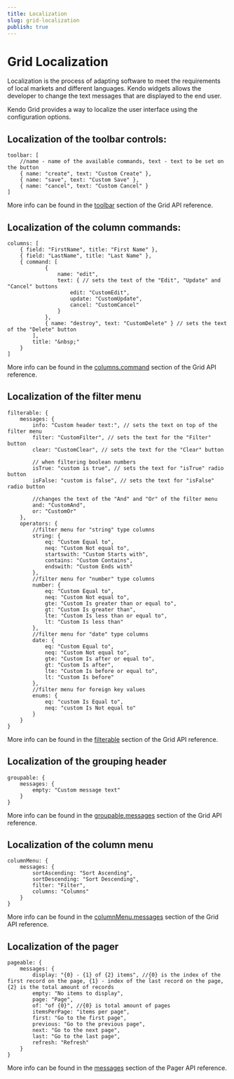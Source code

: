 ```yaml
---
title: Localization
slug: grid-localization
publish: true
---
```


# Grid Localization

Localization is the process of adapting software to meet the requirements of local markets and different languages. Kendo widgets allows the developer to change the text messages that are displayed to the end user.

Kendo Grid provides a way to localize the user interface using the configuration options.

## Localization of the toolbar controls:

    toolbar: [
		//name - name of the available commands, text - text to be set on the button
		{ name: "create", text: "Custom Create" },
		{ name: "save", text: "Custom Save" },
		{ name: "cancel", text: "Custom Cancel" }
	]

More info can be found in the [toolbar](/api/web/grid#toolbar-array) section of the Grid API reference.

## Localization of the column commands:

    columns: [
        { field: "FirstName", title: "First Name" },
        { field: "LastName", title: "Last Name" },
        { command: [
                {
                    name: "edit",
                    text: { // sets the text of the "Edit", "Update" and "Cancel" buttons
                        edit: "CustomEdit",
                        update: "CustomUpdate",
                        cancel: "CustomCancel"
                    }
                }, 
                { name: "destroy", text: "CustomDelete" } // sets the text of the "Delete" button
            ],
            title: "&nbsp;"
        }
    ]

More info can be found in the [columns.command](/api/web/grid#columnscommand-stringarray) section of the Grid API reference.
    
## Localization of the filter menu

	filterable: {
		messages: {
			info: "Custom header text:", // sets the text on top of the filter menu
			filter: "CustomFilter", // sets the text for the "Filter" button
			clear: "CustomClear", // sets the text for the "Clear" button
			
			// when filtering boolean numbers
			isTrue: "custom is true", // sets the text for "isTrue" radio button
			isFalse: "custom is false", // sets the text for "isFalse" radio button
			
			//changes the text of the "And" and "Or" of the filter menu
			and: "CustomAnd",
			or: "CustomOr"
		},
		operators: {
			//filter menu for "string" type columns
			string: {
				eq: "Custom Equal to",
				neq: "Custom Not equal to",
				startswith: "Custom Starts with",
				contains: "Custom Contains",
				endswith: "Custom Ends with"
			},
			//filter menu for "number" type columns
			number: {
				eq: "Custom Equal to",
				neq: "Custom Not equal to",
				gte: "Custom Is greater than or equal to",
				gt: "Custom Is greater than",
				lte: "Custom Is less than or equal to",
				lt: "Custom Is less than"
			},
			//filter menu for "date" type columns
			date: {
				eq: "Custom Equal to",
				neq: "Custom Not equal to",
				gte: "Custom Is after or equal to",
				gt: "Custom Is after",
				lte: "Custom Is before or equal to",
				lt: "Custom Is before"
			},
            //filter menu for foreign key values
            enums: {
                eq: "custom Is Equal to",
                neq: "custom Is Not equal to"
            }
		}
	}

More info can be found in the [filterable](/api/web/grid#filterable) section of the Grid API reference.

## Localization of the grouping header

    groupable: {
        messages: {
            empty: "Custom message text"
        }
    }

More info can be found in the [groupable.messages](/api/web/grid#groupablemessages-object) section of the Grid API reference.

## Localization of the column menu

    columnMenu: {
        messages: {
            sortAscending: "Sort Ascending",
            sortDescending: "Sort Descending",
            filter: "Filter",
            columns: "Columns"
        }
    }

More info can be found in the [columnMenu.messages](/api/web/grid#columnmenu-boolean--object) section of the Grid API reference.

## Localization of the pager

    pageable: {
        messages: {
            display: "{0} - {1} of {2} items", //{0} is the index of the first record on the page, {1} - index of the last record on the page, {2} is the total amount of records
            empty: "No items to display",
            page: "Page",
            of: "of {0}", //{0} is total amount of pages
            itemsPerPage: "items per page",
            first: "Go to the first page",
            previous: "Go to the previous page",
            next: "Go to the next page",
            last: "Go to the last page",
            refresh: "Refresh"
        }
    }

More info can be found in the [messages](/api/web/pager#messages-object) section of the Pager API reference.
